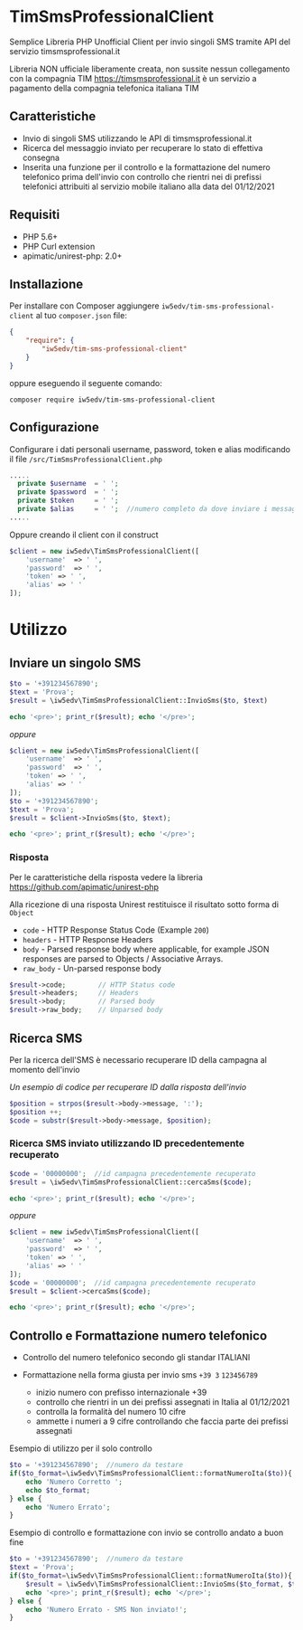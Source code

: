 # TimSmsProfessionalClient
Semplice Libreria PHP Unofficial Client per invio singoli SMS tramite API del servizio timsmsprofessional.it

Libreria NON ufficiale liberamente creata, non sussite nessun collegamento con la compagnia TIM
https://timsmsprofessional.it è un servizio a pagamento della compagnia telefonica italiana TIM

## Caratteristiche
* Invio di singoli SMS utilizzando le API di timsmsprofessional.it
* Ricerca del messaggio inviato per recuperare lo stato di effettiva consegna
* Inserita una funzione per il controllo e la formattazione del numero telefonico prima dell'invio con controllo che rientri nei di prefissi telefonici attribuiti al servizio mobile italiano alla data del 01/12/2021

## Requisiti
- PHP 5.6+
- PHP Curl extension
- apimatic/unirest-php: 2.0+

## Installazione
Per installare con Composer aggiungere `iw5edv/tim-sms-professional-client` al tuo `composer.json` file:

```json
{
    "require": {
        "iw5edv/tim-sms-professional-client"
    }
}
```

oppure eseguendo il seguente comando:

```shell
composer require iw5edv/tim-sms-professional-client
```

## Configurazione
Configurare i dati personali username, password, token e alias
modificando il file `/src/TimSmsProfessionalClient.php`
```php
.....
  private $username  = ' ';
  private $password  = ' ';
  private $token     = ' ';
  private $alias     = ' ';  //numero completo da dove inviare i messaggi o Alias Certificato caricato sul proprio profilo
.....
```
Oppure creando il client con il construct
```php
$client = new iw5edv\TimSmsProfessionalClient([
    'username'	=> ' ',
    'password'	=> ' ',
    'token'	=> ' ',
    'alias'	=> ' '
]);
```

# Utilizzo
## Inviare un singolo SMS
```php
$to = '+391234567890';
$text = 'Prova';
$result = \iw5edv\TimSmsProfessionalClient::InvioSms($to, $text)

echo '<pre>'; print_r($result); echo '</pre>';
```
*oppure*
```php
$client = new iw5edv\TimSmsProfessionalClient([
    'username'	=> ' ',
    'password'	=> ' ',
    'token'	=> ' ',
    'alias'	=> ' '
]);
$to = '+391234567890';
$text = 'Prova';
$result = $client->InvioSms($to, $text);

echo '<pre>'; print_r($result); echo '</pre>';
```

### Risposta
Per le caratteristiche della risposta vedere la libreria https://github.com/apimatic/unirest-php

Alla ricezione di una risposta Unirest restituisce il risultato sotto forma di `Object`
- `code` - HTTP Response Status Code (Example `200`)
- `headers` - HTTP Response Headers
- `body` - Parsed response body where applicable, for example JSON responses are parsed to Objects / Associative Arrays.
- `raw_body` - Un-parsed response body
```php
$result->code;        // HTTP Status code
$result->headers;     // Headers
$result->body;        // Parsed body
$result->raw_body;    // Unparsed body
```

## Ricerca SMS
Per la ricerca dell'SMS è necessario recuperare ID della campagna al momento dell'invio

*Un esempio di codice per recuperare ID dalla risposta dell'invio*
```php
$position = strpos($result->body->message, ':');
$position ++;
$code = substr($result->body->message, $position);
```
### Ricerca SMS inviato utilizzando ID precedentemente recuperato
```php
$code = '00000000';  //id campagna precedentemente recuperato
$result = \iw5edv\TimSmsProfessionalClient::cercaSms($code);

echo '<pre>'; print_r($result); echo '</pre>';
```
*oppure*
```php
$client = new iw5edv\TimSmsProfessionalClient([
    'username'	=> ' ',
    'password'	=> ' ',
    'token'	=> ' ',
    'alias'	=> ' '
]);
$code = '00000000';  //id campagna precedentemente recuperato
$result = $client->cercaSms($code);

echo '<pre>'; print_r($result); echo '</pre>';
```

## Controllo e Formattazione numero telefonico
- Controllo del numero telefonico secondo gli standar ITALIANI
- Formattazione nella forma giusta per invio sms `+39 3` `123456789`

    - inizio numero con prefisso internazionale +39
    - controllo che rientri in un dei prefissi assegnati in Italia al 01/12/2021
    - controlla la formalità del numero 10 cifre
    - ammette i numeri a 9 cifre controllando che faccia parte dei prefissi assegnati

Esempio di utilizzo per il solo controllo
```php
$to = '+391234567890';  //numero da testare
if($to_format=\iw5edv\TimSmsProfessionalClient::formatNumeroIta($to)){
    echo 'Numero Corretto ';
    echo $to_format;
} else {
	echo 'Numero Errato';
}
```
Esempio di controllo e formattazione con invio se controllo andato a buon fine
```php
$to = '+391234567890';  //numero da testare
$text = 'Prova';
if($to_format=\iw5edv\TimSmsProfessionalClient::formatNumeroIta($to)){
	$result = \iw5edv\TimSmsProfessionalClient::InvioSms($to_format, $text);
	echo '<pre>'; print_r($result); echo '</pre>';
} else {
	echo 'Numero Errato - SMS Non inviato!';
}
```

